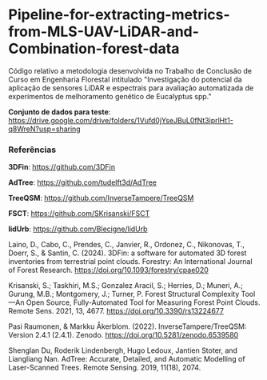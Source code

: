 # Pipeline-for-extracting-metrics-from-MLS-UAV-LiDAR-and-Combination-forest-data
Código relativo a metodologia desenvolvida no Trabalho de Conclusão de Curso em Engenharia Florestal intitulado "Investigação do potencial da aplicação de sensores LiDAR e espectrais para avaliação automatizada de experimentos de melhoramento genético de Eucalyptus spp."

**Conjunto de dados para teste**: https://drive.google.com/drive/folders/1Vufd0jYseJBuL0fNt3iprlHt1-q8WreN?usp=sharing

### Referências
**3DFin**: https://github.com/3DFin

**AdTree**: https://github.com/tudelft3d/AdTree

**TreeQSM**: https://github.com/InverseTampere/TreeQSM

**FSCT**: https://github.com/SKrisanski/FSCT

**lidUrb**: https://github.com/Blecigne/lidUrb


Laino, D., Cabo, C., Prendes, C., Janvier, R., Ordonez, C., Nikonovas, T., Doerr, S., & Santin, C. (2024). 3DFin: a software for automated 3D forest inventories from terrestrial point clouds. Forestry: An International Journal of Forest Research. https://doi.org/10.1093/forestry/cpae020

Krisanski, S.; Taskhiri, M.S.; Gonzalez Aracil, S.; Herries, D.; Muneri, A.; Gurung, M.B.; Montgomery, J.; Turner, P. Forest Structural Complexity Tool—An Open Source, Fully-Automated Tool for Measuring Forest Point Clouds. Remote Sens. 2021, 13, 4677. https://doi.org/10.3390/rs13224677

Pasi Raumonen, & Markku Åkerblom. (2022). InverseTampere/TreeQSM: Version 2.4.1 (2.4.1). Zenodo. https://doi.org/10.5281/zenodo.6539580

Shenglan Du, Roderik Lindenbergh, Hugo Ledoux, Jantien Stoter, and Liangliang Nan. AdTree: Accurate, Detailed, and Automatic Modelling of Laser-Scanned Trees. Remote Sensing. 2019, 11(18), 2074.

